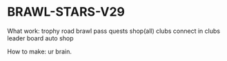 # BRAWL-STARS-V29

What work:
trophy road
brawl pass
quests
shop(all) 
clubs
connect in clubs
leader board
auto shop

How to make:
ur brain.
